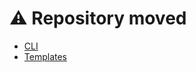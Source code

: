 # ⚠️ Repository moved

- [CLI](https://github/dcmd-org/cli)
- [Templates](https://github/dcmd-org/templates)